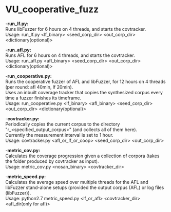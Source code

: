 # VU_cooperative_fuzz

-<strong>run_lf.py:</strong><br>
Runs libFuzzer for 6 hours on 4 threads, and starts the covtracker.<br>
Usage: run_lf.py <lf_binary> <seed_corp_dir> <out_corp_dir> <dictionary(optional)><br>

-<strong>run_afl.py:</strong><br>
Runs AFL for 6 hours on 4 threads, and starts the covtracker.<br>
Usage: run_afl.py <afl_binary> <seed_corp_dir> <out_corp_dir> <dictionary(optional)>

-<strong>run_cooperative.py:</strong><br>
Runs the cooperative fuzzer of AFL and libFuzzer, for 12 hours on 4 threads (per round: afl 40min, lf 20min). <br>
Uses an inbuilt coverage tracker that copies the synthesized corpus every time a fuzzer finishes its timeframe.<br>
Usage: run_cooperative.py <lf_binary> <afl_binary> <seed_corp_dir> <out_corp_dir> <dictionary(optional)> 

-<strong>covtracker.py:</strong><br>
Periodically copies the current corpus to the directory "r_<specified_output_corpus>" (and collects all of them here).<br> Currently the measurement interval is set to 1 hour.<br>
Usage: covtracker.py <afl_or_lf_or_coop> <seed_corp_dir> <out_corp_dir>

-<strong>metric_cov.py:</strong><br>
Calculates the coverage progression given a collection of corpora (takes the folder produced by covtracker as input).<br>
Usage: metric_cov.py <nosan_binary> <covtracker_dir>

-<strong>metric_speed.py:</strong><br>
Calculates the average speed over multiple threads for the AFL and libFuzzer stand-alone setups (provided the output corpus (AFL) or log files (libFuzzer)). <br>
Usage: python2.7 metric_speed.py <lf_or_afl> <covtracker_dir> <afl_dir(only for afl)>


